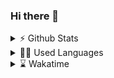 ### Hi there 👋

<details>
<summary>⚡ Github Stats</summary>
  
  [![My GitHub stats](https://github-readme-stats.vercel.app/api?username=m3nf1s&show_icons=true&theme=tokyonight)](https://github.com/anuraghazra/github-readme-stats)
  
</details>

<details>
<summary>👨‍💻 Used Languages</summary>
  
  ![Top Langs](https://github-readme-stats.vercel.app/api/top-langs/?username=m3nf1s)
  
</details>

<details>
<summary>⌛️ Wakatime </summary>
  
  [![My wakatime stats](https://github-readme-stats.vercel.app/api/wakatime?username=m3nf1s)](https://github.com/anuraghazra/github-readme-stats)
  
</details>

<!--
**m3nf1s/m3nf1s** is a ✨ _special_ ✨ repository because its `README.md` (this file) appears on your GitHub profile.

Here are some ideas to get you started:

- 🔭 I’m currently working on ...
- 🌱 I’m currently learning ...
- 👯 I’m looking to collaborate on ...
- 🤔 I’m looking for help with ...
- 💬 Ask me about ...
- 📫 How to reach me: ...
- 😄 Pronouns: ...
- ⚡ Fun fact: ...
-->
